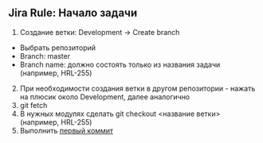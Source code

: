 ## Jira Rule: Начало задачи

1. Создание ветки: Development -> Create branch
- Выбрать репозиторий
- Branch: master
- Branch name: должно состоять только из названия задачи (например, HRL-255)
2. При необходимости создания ветки в другом репозитории - нажать на плюсик около Development, далее аналогично
3. git fetch
4. В нужных модулях сделать git checkout <название ветки> (например, HRL-255)
5. Выполнить [первый коммит](../git/gr01_task-first-commit.md)
